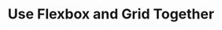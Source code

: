 ---
layout: layouts/page.njk
title: Use Flexbox and Grid Together
description: Flexbox and grid solve design problems differently. Use them together to take advantage of their strengths.
---